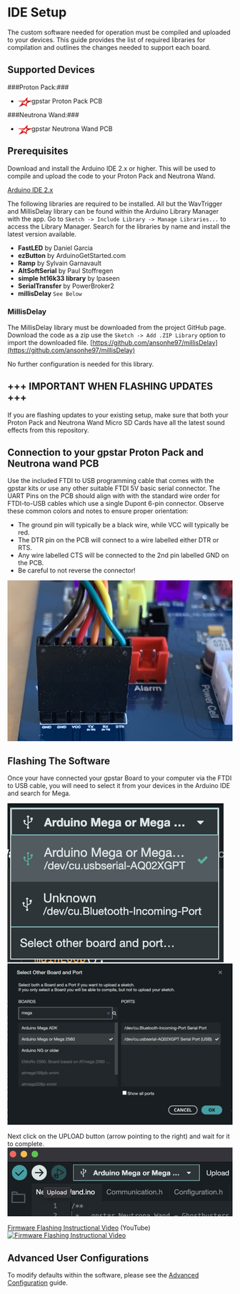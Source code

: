 # IDE Setup

The custom software needed for operation must be compiled and uploaded to your devices. This guide provides the list of required libraries for compilation and outlines the changes needed to support each board.

## Supported Devices
###Proton Pack:###
 
- <img src='images/gpstar_logo.png' width=30 align="left" /> gpstar Proton Pack PCB

###Neutrona Wand:###
- <img src='images/gpstar_logo.png' width=30 align="left" /> gpstar Neutrona Wand PCB

## Prerequisites

Download and install the Arduino IDE 2.x or higher. This will be used to compile and upload the code to your Proton Pack and Neutrona Wand.

[Arduino IDE 2.x](https://www.arduino.cc/en/software)

The following libraries are required to be installed. All but the WavTrigger and MillisDelay library can be found within the Arduino Library Manager with the app. Go to `Sketch -> Include Library -> Manage Libraries...` to access the Library Manager. Search for the libraries by name and install the latest version available.

- **FastLED** by Daniel Garcia
- **ezButton** by ArduinoGetStarted.com
- **Ramp** by Sylvain Garnavault
- **AltSoftSerial** by Paul Stoffregen
- **simple ht16k33 library** by lpaseen
- **SerialTransfer** by PowerBroker2
- **millisDelay** `See Below`

### MillisDelay

The MillisDelay library must be downloaded from the project GitHub page. Download the code as a zip use the `Sketch -> Add .ZIP Library` option to import the downloaded file.
[https://github.com/ansonhe97/millisDelay](https://github.com/ansonhe97/millisDelay)

No further configuration is needed for this library.

## +++ IMPORTANT WHEN FLASHING UPDATES +++
If you are flashing updates to your existing setup, make sure that both your Proton Pack and Neutrona Wand Micro SD Cards have all the latest sound effects from this repository.

## Connection to your gpstar Proton Pack and Neutrona wand PCB
Use the included FTDI to USB programming cable that comes with the gpstar kits or use any other suitable FTDI 5V basic serial connector. The UART Pins on the PCB should align with with the standard wire order for FTDI-to-USB cables which use a single Dupont 6-pin connector. Observe these common colors and notes to ensure proper orientation:

- The ground pin will typically be a black wire, while VCC will typically be red.
- The DTR pin on the PCB will connect to a wire labelled either DTR or RTS.
- Any wire labelled CTS will be connected to the 2nd pin labelled GND on the PCB.
- Be careful to not reverse the connector!

![UART Connection](images/uart_pack.jpg)

## Flashing The Software
Once your have connected your gpstar Board to your computer via the FTDI to USB cable, you will need to select it from your devices in the Arduino IDE and search for Mega.

![Board Selection](images/flash-gpstar-1.png)
![Board Selection Mega](images/flash-gpstar-2.png)

Next click on the UPLOAD button (arrow pointing to the right) and wait for it to complete.
![Board Selection Mega](images/flash-gpstar-3.png)

[Firmware Flashing Instructional Video](https://www.youtube.com/watch?v=J-P8rl3Hzck) (YouTube)
[![Firmware Flashing Instructional Video](https://img.youtube.com/vi/J-P8rl3Hzck/maxresdefault.jpg)](https://www.youtube.com/watch?v=J-P8rl3Hzck)

## Advanced User Configurations

To modify defaults within the software, please see the [Advanced Configuration](ADVCONFIG.md) guide.
